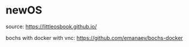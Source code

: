 # newOS

source: https://littleosbook.github.io/

bochs with docker with vnc: https://github.com/emanaev/bochs-docker
